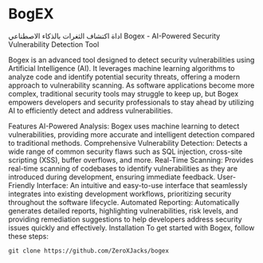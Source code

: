 # BogEX
اداة اكتشاف الثغرات بالذكاء الاصطناعي
Bogex - AI-Powered Security Vulnerability Detection Tool

Bogex is an advanced tool designed to detect security vulnerabilities using Artificial Intelligence (AI). It leverages machine learning algorithms to analyze code and identify potential security threats, offering a modern approach to vulnerability scanning. As software applications become more complex, traditional security tools may struggle to keep up, but Bogex empowers developers and security professionals to stay ahead by utilizing AI to efficiently detect and address vulnerabilities.

Features
AI-Powered Analysis: Bogex uses machine learning to detect vulnerabilities, providing more accurate and intelligent detection compared to traditional methods.
Comprehensive Vulnerability Detection: Detects a wide range of common security flaws such as SQL injection, cross-site scripting (XSS), buffer overflows, and more.
Real-Time Scanning: Provides real-time scanning of codebases to identify vulnerabilities as they are introduced during development, ensuring immediate feedback.
User-Friendly Interface: An intuitive and easy-to-use interface that seamlessly integrates into existing development workflows, prioritizing security throughout the software lifecycle.
Automated Reporting: Automatically generates detailed reports, highlighting vulnerabilities, risk levels, and providing remediation suggestions to help developers address security issues quickly and effectively.
Installation
To get started with Bogex, follow these steps:

```
git clone https://github.com/ZeroXJacks/bogex
```
